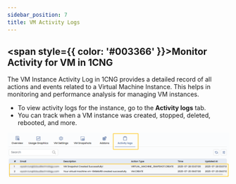 ```yaml
---
sidebar_position: 7
title: VM Activity Logs
---
```

## <span style={{ color: '#003366' }}>Monitor Activity for VM in 1CNG</span>

The VM Instance Activity Log in 1CNG provides a detailed record of all actions and events related to a Virtual Machine Instance. This helps in monitoring and performance analysis for managing VM instances.

- To view activity logs for the instance, go to the **Activity logs** tab.
- You can track when a VM instance was created, stopped, deleted, rebooted, and more. 

![alt text](vmimages/activity-log.png) 